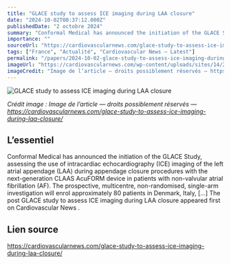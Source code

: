 ```yaml
---
title: "GLACE study to assess ICE imaging during LAA closure"
date: "2024-10-02T08:37:12.000Z"
publishedDate: "2 octobre 2024"
summary: "Conformal Medical has announced the initiation of the GLACE Study, assessing the use of intracardiac echocardiography (ICE) imaging of the left atrial appendage (LAA) during appendage closure procedures with the next-generation CLAAS AcuFORM device in patients with non-valvular atrial fibrillation (AF). The prospective, multicentre, non-randomised, single-arm investigation will enrol approximately 80 patients in Denmark, Italy, [&#8230;] The post GLACE study to assess ICE imaging during LAA closure appeared first on Cardiovascular News ."
importance: ""
sourceUrl: "https://cardiovascularnews.com/glace-study-to-assess-ice-imaging-during-laa-closure/"
tags: ["France", "Actualité", "Cardiovascular News — Latest"]
permalink: "/papers/2024-10-02-glace-study-to-assess-ice-imaging-during-laa-closure"
imageUrl: "https://cardiovascularnews.com/wp-content/uploads/sites/14/2023/11/Conformal_Medical_CLAAS_Implant.jpg"
imageCredit: "Image de l’article — droits possiblement réservés — https://cardiovascularnews.com/glace-study-to-assess-ice-imaging-during-laa-closure/"
---
```


![GLACE study to assess ICE imaging during LAA closure](https://cardiovascularnews.com/wp-content/uploads/sites/14/2023/11/Conformal_Medical_CLAAS_Implant.jpg)

*Crédit image : Image de l’article — droits possiblement réservés — https://cardiovascularnews.com/glace-study-to-assess-ice-imaging-during-laa-closure/*

## L’essentiel

Conformal Medical has announced the initiation of the GLACE Study, assessing the use of intracardiac echocardiography (ICE) imaging of the left atrial appendage (LAA) during appendage closure procedures with the next-generation CLAAS AcuFORM device in patients with non-valvular atrial fibrillation (AF). The prospective, multicentre, non-randomised, single-arm investigation will enrol approximately 80 patients in Denmark, Italy, [&#8230;] The post GLACE study to assess ICE imaging during LAA closure appeared first on Cardiovascular News .

## Lien source

https://cardiovascularnews.com/glace-study-to-assess-ice-imaging-during-laa-closure/
